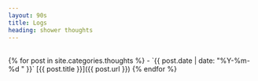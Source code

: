 ```yaml
---
layout: 90s
title: Logs
heading: shower thoughts
---
```


<br />
{% for post in site.categories.thoughts %}
- `{{ post.date | date: "%Y-%m-%d " }}` [{{ post.title }}]({{ post.url }}) {% endfor %}
